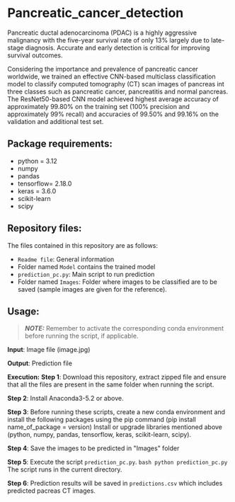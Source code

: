 # Pancreatic_cancer_detection
Pancreatic ductal adenocarcinoma (PDAC) is a highly aggressive malignancy with the five-year survival rate of only 13% largely due to late-stage diagnosis. Accurate and early detection is critical for improving survival outcomes. 

Considering the importance and prevalence of pancreatic cancer worldwide, we trained an effective CNN-based multiclass classification model to classify computed tomography (CT) scan images of pancreas int three classes such as pancreatic cancer, pancreatitis and normal pancreas. The ResNet50-based CNN model achieved highest average accuracy of approximately 99.80% on the training set (100% precision and approximately 99% recall) and accuracies of 99.50% and 99.16% on the validation and additional test set. 

## Package requirements:
* python = 3.12 
* numpy
* pandas
* tensorflow= 2.18.0
* keras = 3.6.0
* scikit-learn
* scipy
    
## Repository files:
The files contained in this repository are as follows:
* ``Readme file``: General information
* Folder named ``Model`` contains the trained model
* ``prediction_pc.py``: Main script to run prediction
* Folder named ``Images``: Folder where images to be classified are to be saved (sample images are given for the reference).

## Usage:

> **_NOTE:_** Remember to activate the corresponding conda environment before running the script, if applicable.

**Input**: Image file (image.jpg)

**Output**: Prediction file

**Execution:**
**Step 1**: Download this repository, extract zipped file and ensure that all the files are present in the same folder when running the script.

**Step 2**: Install Anaconda3-5.2 or above.

**Step 3**: Before running these scripts, create a new conda environment and install the following packages using the pip command (pip install name_of_package = version)
            Install or upgrade libraries mentioned above (python, numpy, pandas, tensorflow, keras, scikit-learn, scipy).

**Step 4**: Save the images to be predicted in "Images" folder

**Step 5**: Execute the script ``prediction_pc.py``.
            ```bash
            python prediction_pc.py 
            ```
            The script runs in the current directory.

**Step 6**: Prediction results will be saved in `predictions.csv` which includes predicted pacreas CT images.